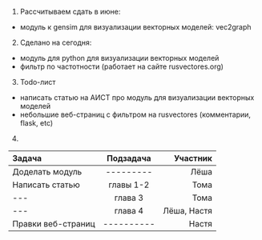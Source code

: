 1. Рассчитываем сдать в июне:
- модуль к gensim для визуализации векторных моделей: vec2graph

2. Сделано на сегодня:
- модуль для python для визуализации векторных моделей
- фильтр по частотности (работает на сайте rusvectores.org)

3. Todo-лист 
- написать статью на АИСТ про модуль для визуализации векторных моделей
- небольшие веб-страниц с фильтром на rusvectores (комментарии, flask, etc)

4.
| Задача            | Подзадача       | Участник      |
|:----------------- |:---------------:| -------------:|
| Доделать модуль   | ---------       |  Лёша         |
| Написать статью   | главы 1-2       |  Тома         |
| ---               | глава 3         |  Тома         |
| ---               | глава 4         |  Лёша, Настя  |
| Правки веб-страниц| ----------      | Настя         |
